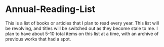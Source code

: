 Annual-Reading-List
===================

This is a list of books or articles that I plan to read every year. This list will be revolving, and titles will be switched out as they become stale to me. I plan to have about 5-10 total items on this list at a time, with an archive of previous works that had a spot.
